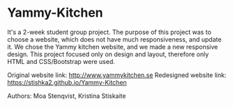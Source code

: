 # Yammy-Kitchen

It's a 2-week student group project. The purpose of this project was to choose a website, which does not have much responsiveness, and update it. We chose the Yammy kitchen website, and we made a new responsive design. This project focused only on design and layout, therefore only HTML and CSS/Bootstrap were used. 

Original website link: http://www.yammykitchen.se
Redesigned website link: https://stishka2.github.io/Yammy-Kitchen

Authors: Moa Stenqvist, Kristina Stiskaite

